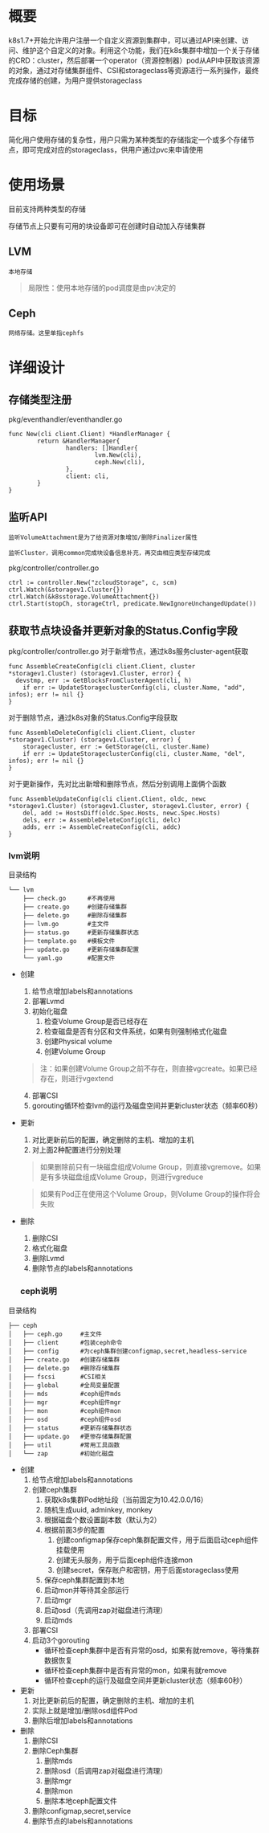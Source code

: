 # 概要
k8s1.7+开始允许用户注册一个自定义资源到集群中，可以通过API来创建、访问、维护这个自定义的对象。利用这个功能，我们在k8s集群中增加一个关于存储的CRD：cluster，然后部署一个operator（资源控制器）pod从API中获取该资源的对象，通过对存储集群组件、CSI和storageclass等资源进行一系列操作，最终完成存储的创建，为用户提供storageclass

# 目标
简化用户使用存储的复杂性，用户只需为某种类型的存储指定一个或多个存储节点，即可完成对应的storageclass，供用户通过pvc来申请使用

# 使用场景
目前支持两种类型的存储

存储节点上只要有可用的块设备即可在创建时自动加入存储集群
## LVM
	本地存储
>   局限性：使用本地存储的pod调度是由pv决定的
## Ceph
	网络存储。这里单指cephfs

  


# 详细设计

## 存储类型注册
pkg/eventhandler/eventhandler.go
```
func New(cli client.Client) *HandlerManager {
        return &HandlerManager{
                handlers: []Handler{
                        lvm.New(cli),
                        ceph.New(cli),
                },
                client: cli,
        }
}
```
## 监听API
    监听VolumeAttachment是为了给资源对象增加/删除Finalizer属性
    
    监听Cluster，调用common完成块设备信息补充，再交由相应类型存储完成
pkg/controller/controller.go 
```
ctrl := controller.New("zcloudStorage", c, scm)
ctrl.Watch(&storagev1.Cluster{})
ctrl.Watch(&k8sstorage.VolumeAttachment{})
ctrl.Start(stopCh, storageCtrl, predicate.NewIgnoreUnchangedUpdate())
```

## 获取节点块设备并更新对象的Status.Config字段
pkg/controller/controller.go 
对于新增节点，通过k8s服务cluster-agent获取
```
func AssembleCreateConfig(cli client.Client, cluster *storagev1.Cluster) (storagev1.Cluster, error) {
  devstmp, err := GetBlocksFromClusterAgent(cli, h)
	if err := UpdateStorageclusterConfig(cli, cluster.Name, "add", infos); err != nil {}
}
```
对于删除节点，通过k8s对象的Status.Config字段获取
```
func AssembleDeleteConfig(cli client.Client, cluster *storagev1.Cluster) (storagev1.Cluster, error) {
	storagecluster, err := GetStorage(cli, cluster.Name)
	if err := UpdateStorageclusterConfig(cli, cluster.Name, "del", infos); err != nil {}
}
```
对于更新操作，先对比出新增和删除节点，然后分别调用上面俩个函数
```
func AssembleUpdateConfig(cli client.Client, oldc, newc *storagev1.Cluster) (storagev1.Cluster, storagev1.Cluster, error) {
	del, add := HostsDiff(oldc.Spec.Hosts, newc.Spec.Hosts)
	dels, err := AssembleDeleteConfig(cli, delc)
	adds, err := AssembleCreateConfig(cli, addc)
}
```
### lvm说明
目录结构
```
└── lvm
    ├── check.go      #不再使用
    ├── create.go     #创建存储集群
    ├── delete.go     #删除存储集群
    ├── lvm.go        #主文件
    ├── status.go     #更新存储集群状态
    ├── template.go   #模板文件
    ├── update.go     #更新存储集群配置
    └── yaml.go       #配置文件
```

- 创建  
  1. 给节点增加labels和annotations
  2. 部署Lvmd
  3. 初始化磁盘
        1. 检查Volume Group是否已经存在
        2. 检查磁盘是否有分区和文件系统，如果有则强制格式化磁盘
        3. 创建Physical volume
        4. 创建Volume Group
    >
    >  注：如果创建Volume Group之前不存在，则直接vgcreate。如果已经存在，则进行vgextend
  4. 部署CSI
  5. gorouting循环检查lvm的运行及磁盘空间并更新cluster状态（频率60秒）   
  
- 更新  
  1. 对比更新前后的配置，确定删除的主机、增加的主机
  2. 对上面2种配置进行分别处理
  > 
  > 如果删除前只有一块磁盘组成Volume Group，则直接vgremove。如果是有多块磁盘组成Volume Group，则进行vgreduce
  
  > 如果有Pod正在使用这个Volume Group，则Volume Group的操作将会失败
     
- 删除  
  1. 删除CSI
  2. 格式化磁盘
  3. 删除Lvmd
  4. 删除节点的labels和annotations
  
  
  ### ceph说明
目录结构
```
├── ceph
│   ├── ceph.go     #主文件
│   ├── client      #包装ceph命令
│   ├── config      #为ceph集群创建configmap,secret,headless-service
│   ├── create.go   #创建存储集群
│   ├── delete.go   #删除存储集群
│   ├── fscsi       #CSI相关
│   ├── global      #全局变量配置
│   ├── mds         #ceph组件mds
│   ├── mgr         #ceph组件mgr         
│   ├── mon         #ceph组件mon
│   ├── osd         #ceph组件osd
│   ├── status      #更新存储集群状态
│   ├── update.go   #更惨存储集群配置
│   ├── util        #常用工具函数
│   └── zap         #初始化磁盘
```
- 创建  
  1. 给节点增加labels和annotations
  2. 创建ceph集群
     1. 获取k8s集群Pod地址段（当前固定为10.42.0.0/16）
     2. 随机生成uuid, adminkey, monkey
     3. 根据磁盘个数设置副本数（默认为2）
     4. 根据前面3步的配置
        1. 创建configmap保存ceph集群配置文件，用于后面启动ceph组件挂载使用
        2. 创建无头服务，用于后面ceph组件连接mon
        3. 创建secret，保存账户和密钥，用于后面storageclass使用
     5. 保存ceph集群配置到本地
     6. 启动mon并等待其全部运行
     7. 启动mgr
     8. 启动osd（先调用zap对磁盘进行清理）
     9. 启动mds
  3. 部署CSI
  4. 启动3个gorouting
     - 循环检查ceph集群中是否有异常的osd，如果有就remove，等待集群数据恢复
     - 循环检查ceph集群中是否有异常的mon，如果有就remove
     - 循环检查ceph的运行及磁盘空间并更新cluster状态（频率60秒）    
- 更新  
  1. 对比更新前后的配置，确定删除的主机、增加的主机
  2. 实际上就是增加/删除osd组件Pod
  3. 删除后增加labels和annotations
- 删除  
  1. 删除CSI
  2. 删除Ceph集群
     1. 删除mds
     2. 删除osd（后调用zap对磁盘进行清理）
     3. 删除mgr
     4. 删除mon
     5. 删除本地ceph配置文件
  3. 删除configmap,secret,service
  3. 删除节点的labels和annotations
